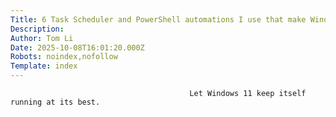 ```yaml
---
Title: 6 Task Scheduler and PowerShell automations I use that make Windows maintain itself
Description: 
Author: Tom Li
Date: 2025-10-08T16:01:20.000Z
Robots: noindex,nofollow
Template: index
---
```


                                            Let Windows 11 keep itself running at its best.
                                        